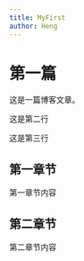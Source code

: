 ```yaml
---
title: MyFirst
author: Heng
---
```


# 第一篇

这是一篇博客文章。

这是第二行

这是第三行

## 第一章节

第一章节内容

## 第二章节

第二章节内容
